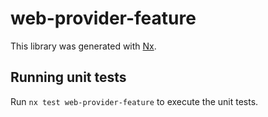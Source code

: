 # web-provider-feature

This library was generated with [Nx](https://nx.dev).

## Running unit tests

Run `nx test web-provider-feature` to execute the unit tests.
